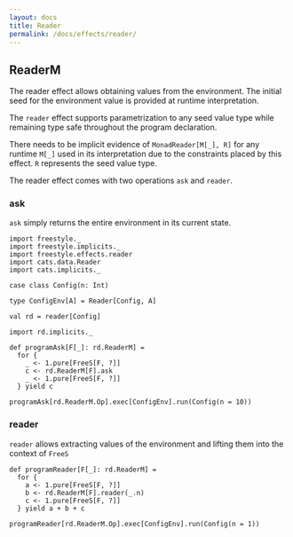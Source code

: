 ```yaml
---
layout: docs
title: Reader
permalink: /docs/effects/reader/
---
```


## ReaderM

The reader effect allows obtaining values from the environment. The initial seed for the environment value is provided
at runtime interpretation.

The `reader` effect supports parametrization to any seed value type while remaining type safe throughout the program declaration. 

There needs to be implicit evidence of `MonadReader[M[_], R]` 
for any runtime `M[_]` used in its interpretation due to the constraints placed by this effect. `R` represents the seed value type. 

The reader effect comes with two operations `ask` and `reader`.

### ask

`ask` simply returns the entire environment in its current state.

```tut:book
import freestyle._
import freestyle.implicits._
import freestyle.effects.reader
import cats.data.Reader
import cats.implicits._

case class Config(n: Int)

type ConfigEnv[A] = Reader[Config, A]

val rd = reader[Config]

import rd.implicits._

def programAsk[F[_]: rd.ReaderM] =
  for {
    _ <- 1.pure[FreeS[F, ?]]
    c <- rd.ReaderM[F].ask
    _ <- 1.pure[FreeS[F, ?]]
  } yield c
    
programAsk[rd.ReaderM.Op].exec[ConfigEnv].run(Config(n = 10))
```

### reader

`reader` allows extracting values of the environment and lifting them into the context of `FreeS`

```tut:book
def programReader[F[_]: rd.ReaderM] =
  for {
    a <- 1.pure[FreeS[F, ?]]
    b <- rd.ReaderM[F].reader(_.n)
    c <- 1.pure[FreeS[F, ?]]
  } yield a + b + c
    
programReader[rd.ReaderM.Op].exec[ConfigEnv].run(Config(n = 1))
```
